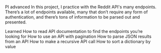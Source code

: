 PI advanced
In this project, I practice with the Reddit API's many endpoints. There’s a lot of endpoints available, many that don’t require any form of authentication, and there’s tons of information to be parsed out and presented.

Learned
How to read API documentation to find the endpoints you’re looking for
How to use an API with pagination
How to parse JSON results from an API
How to make a recursive API call
How to sort a dictionary by value
